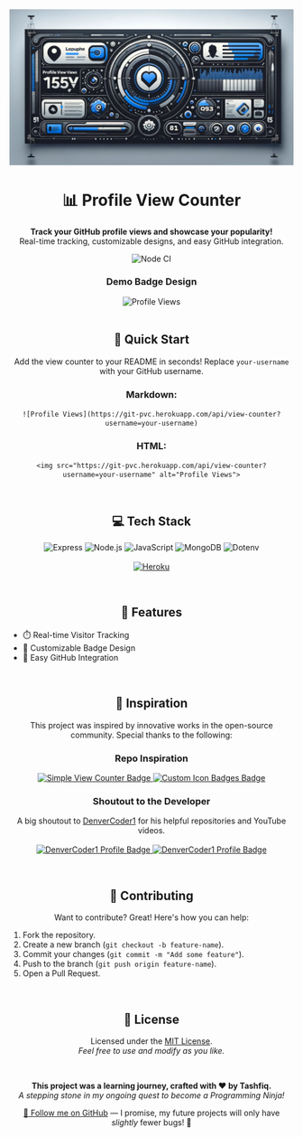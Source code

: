 <div align="center">
    <img src="https://raw.githubusercontent.com/tashfiqul-islam/profile-view-counter/master/assets/pvc_banner1.png" alt="Profile View Counter Logo">
    <h1>📊 Profile View Counter</h1>
    <p>
        <strong>Track your GitHub profile views and showcase your popularity!</strong><br>
        Real-time tracking, customizable designs, and easy GitHub integration.
    </p>
    <a>
        <img alt="Node CI" src="https://img.shields.io/github/actions/workflow/status/tashfiqul-islam/profile-view-counter/nodejs.yml?style=flat-square&logo=node.js&logoColor=white&labelColor=%23555555&color=339933">
    </a> 
    <br>
    <h3>Demo Badge Design</h3>
    <a>
        <img src="https://git-pvc-b6c98dcecb5c.herokuapp.com/api/view-counter?username=testuser&bustcache=1" alt="Profile Views" alt="Design">
    </a>
</div>

<br>

<div align="center">
  <h2>🚀 Quick Start</h2>
  <p align="center">
    Add the view counter to your README in seconds! Replace <code>your-username</code> with your GitHub username.
  </p>

  <h3>Markdown:</h3>
    <pre><code>![Profile Views](https://git-pvc.herokuapp.com/api/view-counter?username=your-username)</code></pre>

  <h3>HTML:</h3>
    <pre><code>&lt;img src="https://git-pvc.herokuapp.com/api/view-counter?username=your-username" alt="Profile Views"&gt;</code></pre>
</div>

<br>

<h2 align="center">💻 Tech Stack</h2>
<p align="center">
    <img src="https://img.shields.io/badge/Express-4.18.2-000000?style=for-the-badge&logo=express&logoColor=white" alt="Express">
    <img src="https://img.shields.io/badge/Node.js-20.10.0-339933?style=for-the-badge&logo=node.js&logoColor=white" alt="Node.js">
    <img src="https://img.shields.io/badge/JavaScript-ES6-F7DF1E?style=for-the-badge&logo=javascript&logoColor=black" alt="JavaScript">
    <img src="https://img.shields.io/badge/MongoDB-6.3.0-47A248?style=for-the-badge&logo=mongodb&logoColor=white" alt="MongoDB">
    <img src="https://img.shields.io/badge/Dotenv-16.3.1-00C7B7?style=for-the-badge&logo=dotenv&logoColor=white" alt="Dotenv">
    <br>
    <br>
    <a href="https://heroku.com" target="_blank">
        <img src="https://img.shields.io/badge/Hosted%20on-Heroku-430098?style=for-the-badge&logo=heroku" alt="Heroku">
    </a>
</p>

<br>

<h2 align="center">🌟 Features</h2>
<ul>
    <li>⏱️ Real-time Visitor Tracking</li>
    <li>🎨 Customizable Badge Design</li>
    <li>🔗 Easy GitHub Integration</li>
</ul>

<br>

<h2 align="center">🌟 Inspiration</h2>
<p align="center">This project was inspired by innovative works in the open-source community. Special thanks to the following:</p>

<div align="center">
    <h3>Repo Inspiration</h3>
    <p>
        <a href="https://github.com/DenverCoder1/Simple-View-Counter" target="_blank">
            <img src="https://custom-icon-badges.demolab.com/static/v1?label=Tracking+Tool&message=Simple+View+Counter&color=blue&style=for-the-badge&logo=graph" alt="Simple View Counter Badge">
        </a>
        <a href="https://github.com/DenverCoder1/custom-icon-badges" target="_blank">
            <img src="https://custom-icon-badges.demolab.com/static/v1?label=Badge+Tool&message=Custom+Icon+Badges&color=purple&style=for-the-badge&logo=file-badge" alt="Custom Icon Badges Badge">
        </a>
    </p>
</div>

<div align="center">
    <h3>Shoutout to the Developer</h3>
    <p>
        A big shoutout to <a href="https://github.com/DenverCoder1" target="_blank">DenverCoder1</a> for his helpful repositories and YouTube videos.
        <br>
        <br>
        <a href="https://github.com/DenverCoder1" target="_blank">
            <img src="https://custom-icon-badges.demolab.com/static/v1?label=Developer&message=DenverCoder1&color=D90368&style=for-the-badge&logo=github" alt="DenverCoder1 Profile Badge">
        </a>
        <a href="https://www.youtube.com/@DevProTips" target="_blank">
            <img src="https://custom-icon-badges.demolab.com/static/v1?label=YouTube&message=Jonah+Lawrence+%C2%B7+Dev+Pro+Tips&color=CD201F&style=for-the-badge&logo=youtube&logoSource=feather" alt="DenverCoder1 Profile Badge">
        </a>
    </p>
</div>

<br>

<h2 align="center">🤝 Contributing</h2>
<p align="center">
    Want to contribute? Great! Here's how you can help:
</p>
<ol>
    <li>Fork the repository.</li>
    <li>Create a new branch (<code>git checkout -b feature-name</code>).</li>
    <li>Commit your changes (<code>git commit -m "Add some feature"</code>).</li>
    <li>Push to the branch (<code>git push origin feature-name</code>).</li>
    <li>Open a Pull Request.</li>
</ol>

<br>

<h2 align="center">📜 License</h2>
<p align="center">
    Licensed under the <a href="LICENSE">MIT License</a>.<br>
    <em>Feel free to use and modify as you like.</em>
</p>

<br>

<div align="center">
    <p>
        <strong>This project was a learning journey, crafted with ❤️ by Tashfiq.</strong><br>
        <em>A stepping stone in my ongoing quest to become a Programming Ninja!</em>
    </p>
    <p>
        <a href="https://github.com/your-github-username" target="_blank">🌟 Follow me on GitHub</a> —
        I promise, my future projects will only have <em>slightly</em> fewer bugs! 🐛
    </p>
</div>
